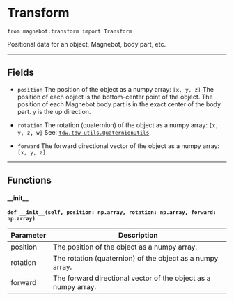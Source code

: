 # Transform

`from magnebot.transform import Transform`

Positional data for an object, Magnebot, body part, etc.

***

## Fields

- `position` The position of the object as a numpy array: `[x, y, z]` The position of each object is the bottom-center point of the object. The position of each Magnebot body part is in the exact center of the body part. `y` is the up direction.

- `rotation` The rotation (quaternion) of the object as a numpy array: `[x, y, z, w]` See: [`tdw.tdw_utils.QuaternionUtils`](https://github.com/threedworld-mit/tdw/blob/master/Documentation/python/tdw_utils.md#quaternionutils).

- `forward` The forward directional vector of the object as a numpy array: `[x, y, z]`

***

## Functions

#### \_\_init\_\_

**`def __init__(self, position: np.array, rotation: np.array, forward: np.array)`**

| Parameter | Description |
| --- | --- |
| position | The position of the object as a numpy array. |
| rotation | The rotation (quaternion) of the object as a numpy array. |
| forward | The forward directional vector of the object as a numpy array. |

